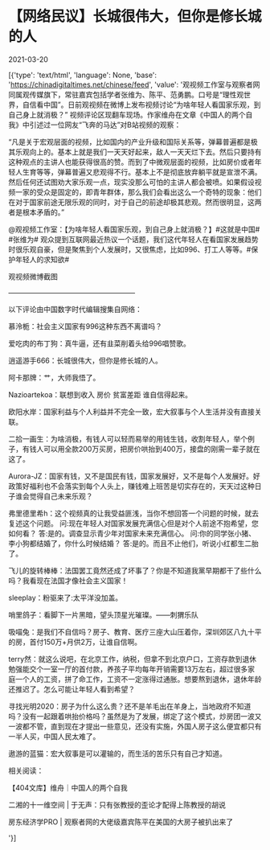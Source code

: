 # 【网络民议】长城很伟大，但你是修长城的人

2021-03-20

[{'type': 'text/html', 'language': None, 'base': 'https://chinadigitaltimes.net/chinese/feed', 'value': '观视频工作室与观察者网同属观传媒旗下，常驻嘉宾包括学者张维为、陈平、范勇鹏。口号是“理性观世界，自信看中国”。日前观视频在微博上发布视频讨论“为啥年轻人看国家乐观，到自己身上就消极？” 视频评论区现翻车现场。作家维舟在文章《中国人的两个自我》中引述过一位网友“飞奔的马达”对B站视频的观察：

“凡是关于宏观层面的视频，比如国内的产业升级和国际关系等，弹幕普遍都是极其乐观向上的。基本上就是我们一天天好起来，敌人一天天烂下去。然后只要持有这种观点的主讲人也能获得很高的赞。而到了中微观层面的视频，比如房价或者年轻人生育等等，弹幕普遍又悲观得不行。基本上不是彻底放弃躺平就是宣泄不满。然后任何还试图劝大家乐观一点，现实没那么可怕的主讲人都会被喷。如果假设视频一家的受众是固定的，即青年群体，那么我们会看出这么一个奇特的现象：他们在对于国家前途无限乐观的同时，对于自己的前途却极其悲观。然而很明显，这两者是根本矛盾的。”

@观视频工作室：【为啥年轻人看国家乐观，到自己身上就消极？】#这就是中国# #张维为# 观众提到互联网最近热议一个话题，我们这代年轻人在看国家发展趋势时很乐观自豪，但是聚焦到个人发展时，又很焦虑，比如996、打工人等等。#保护年轻人的求知欲#

观视频微博截图

——————————————————

以下评论由中国数字时代编辑搜集自网络：



慕泠栀：社会主义国家有996这种东西不离谱吗？

爱吃肉的布丁狗：真牛逼，还有韭菜削着头给996唱赞歌。

逍遥游手666：长城很伟大，但你是修长城的人。

阿卡那牌：艹，大师我悟了。

Nazioartekoa：联想到收入 房价 贫富差距 谁自信得起来。

欧阳水岸：国家利益与个人利益并不完全一致，宏大叙事与个人生活并没有直接关联。

二拾一画生：为啥消极，有钱人可以轻而易举的用钱生钱，收割年轻人，举个例子，有钱人可以用全款200万买房，把房价哄抬到400万，接盘的刚需一辈子就在这了。

Aurora-JZ：国家有钱，又不是国民有钱，国家发展好，又不是每个人发展好。好政策好福利也不会落实到每个人头上，赚钱难上班苦是切实存在的，天天过这种日子谁会觉得自己未来乐观？

弗里德里希h：这个视频真的让我受益匪浅，当你不想回答一个问题的时候，就去复述这个问题。 问:现在年轻人对国家发展充满信心但是对个人前途不抱希望，您如何看？ 答:是的。调查显示青少年对国家未来充满信心。 问:你的同学张小猪、李小狗都结婚了，你什么时候结婚？ 答:是的。而且不止他们，听说小红都生二胎了。

飞儿的旋转棒棒：法国罢工竟然还成了坏事了？你是不知道我黨早期都干了些什么吗？我看现在法国才像社会主义国家！

sleeplay：粉驱来了:太平洋没加盖。

哨里鸽子：看脚下一片黑暗，望头顶星光璀璨。——刺猬乐队

吸喵兔：是我们不自信吗？房子、教育、医疗三座大山压着你，深圳郊区八九十平的房，首付150万+月供2万，让谁自信啊。

terry然：就这么说吧，在北京工作，纳税，但拿不到北京户口，工资存款到退休勉强能交个一室一厅的首付款，养孩子平均每年开销需要13万左右，超过很多家庭一个人的工资，拼了命工作，工资不一定涨得过通胀。想要熬到退休，退休年龄还推迟了。怎么可能让年轻人看到希望？

寻找光明2020：房子为什么这么贵？还不是羊毛出在羊身上，当地政府不知道吗？没有一起跟着哄抬价格吗？虽然是为了发展，绑定了这个模式，炒房团一波又一波都不管，直到现在才提出一些意见，还没有实施，外国人房子这么便宜都只有一半人买，中国人民太难了。

遨游的蓝猫：宏大叙事是可以灌输的，而生活的苦乐只有自己才知道。



相关阅读：





【404文库】维舟｜中国人的两个自我





二湘的十一维空间 | 于无声：只有张教授的歪论才配得上陈教授的胡说





房东经济学PRO | 观察者网的大佬级嘉宾陈平在美国的大房子被扒出来了



'}]